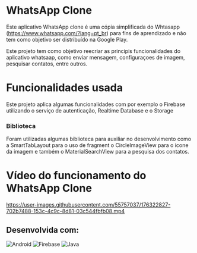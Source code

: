 # WhatsApp Clone

Este aplicativo WhatsApp clone é uma cópia simplificada do Whtasapp (https://www.whatsapp.com/?lang=pt_br) 
para fins de aprendizado e não tem como objetivo ser distribuído na Google Play.

Este projeto tem como objetivo reecriar as principis funcionalidades do aplicativo whatsaap, como enviar mensagem, configuraçoes de imagem, pesquisar contatos,
entre outros.

# Funcionalidades usada 

Este projeto aplica algumas funcionalidades com por exemplo o Firebase utilizando o serviço de autenticação, Realtime Database e o Storage

### Biblioteca
Foram utilizadas algumas biblioteca para auxiliar no desenvolvimento como a SmartTabLayout para o uso de fragment o CircleImageView para o icone da imagem e também o MaterialSearchView para a pesquisa dos contatos.

# Vídeo do funcionamento do WhatsApp Clone

https://user-images.githubusercontent.com/55757037/176322827-702b7488-153c-4c9c-8d81-03c544fbfb08.mp4

## Desenvolvida com:

![Android](https://img.shields.io/badge/Android-3DDC84?style=for-the-badge&logo=android&logoColor=white)
![Firebase](https://img.shields.io/badge/Firebase-039BE5?style=for-the-badge&logo=Firebase&logoColor=white)
![Java](https://img.shields.io/badge/Java-ED8B00?style=for-the-badge&logo=java&logoColor=white)
